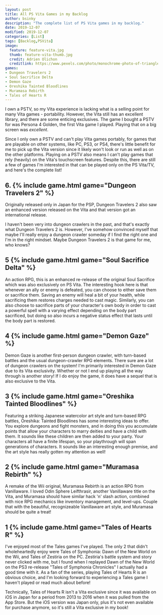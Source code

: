 ```yaml
---
layout: post
title: All PS Vita Games in my Backlog
author: bsinky
description: "The complete list of PS Vita games in my backlog."
date: 2019-12-07
modified: 2019-12-07
categories: [List]
tags: [Backlog,PSVita]
image:
  feature: feature-vita.jpg
  thumb: feature-vita-thumb.jpg
  credit: Adrien Olichon
  creditlink: https://www.pexels.com/photo/monochrome-photo-of-triangle-shape-digital-wallpaper-3137064/
games:
- Dungeon Travelers 2
- Soul Sacrifice Delta
- Demon Gaze
- Oreshika Tainted Bloodlines
- Muramasa Rebirth
- Tales of Hearts R
---
```


I own a PSTV, so my Vita experience is lacking what is a selling point for many
Vita games - portability. However, the Vita still has an excellent library, and
there are some enticing exclusives. The game I bought a PSTV for was Persona 4
Golden, the first Vita game I played. Playing that on a big screen was
*excellent*.

Since I only own a PSTV and can't play Vita games portably, for games that are
playable on other systems, like PC, PS3, or PS4, there's little benefit for me
to pick up the Vita version since it likely won't look or run as well as on the
other platforms. Playing on a PSTV also means I can't play games that rely
(heavily) on the Vita's touchscreen features. Despite this, there are still a
few of games I'm interested in that can be played only on the PS Vita/TV, and
here's the complete list!

<!--more-->

## 6. {% include game.html game="Dungeon Travelers 2" %}

Originally released only in Japan for the PSP, Dungeon Travelers 2 also saw an
enhanced version released on the Vita and that version got an international
release.

I haven't been very into dungeon crawlers in the past, and that's exactly what
Dungeon Travelers 2 is. However, I've somehow convinced myself that maybe I'll
really enjoy a dungeon crawler someday if I find the right one and I'm in the
right mindset. Maybe Dungeon Travelers 2 is that game for me, who knows?

## 5 {% include game.html game="Soul Sacrifice Delta" %}

An action RPG, this is an enhanced re-release of the original Soul Sacrifice
which was also exclusively on PS Vita. The interesting hook here is that
whenever an ally or enemy is defeated, you can choose to either save them or
sacrifice them. Saving an enemy will heal a bit of your health, while
sacrificing them restores charges needed to cast magic. Similarly, you can also
choose to sacrifice parts of your character's own body in order to cast a
powerful spell with a varying effect depending on the body part sacrificed, but
doing so also incurs a negative status effect that lasts until the body part is
restored.

## 4 {% include game.html game="Demon Gaze" %}

Demon Gaze is another first-person dungeon crawler, with turn-based battles and
the usual dungeon-crawler RPG elements. There sure are a lot of dungeon crawlers
on the system! I'm primarily interested in Demon Gaze due to its Vita
exclusivity. Whether or not I end up playing all the way through is another
story! If I do enjoy the game, it does have a sequel that is also exclusive to
the Vita.

## 3 {% include game.html game="Oreshika Tainted Bloodlines" %}

Featuring a striking Japanese watercolor art style and turn-based RPG battles,
Oreshika: Tainted Bloodlines has some interesting ideas to offer. You explore
dungeons and fight monsters, and in doing this you accumulate points that allow
your characters to marry deities and have a child with them. It sounds like
these children are then added to your party. Your characters all have a finite
lifespan, so your playthrough will span generations of characters. It sounds
like an interesting enough premise, and the art style has really gotten my
attention as well!

## 2 {% include game.html game="Muramasa Rebirth" %}

A remake of the Wii original, Muramasa Rebirth is an action RPG from
Vanillaware. I loved Odin Sphere Leifthrasir, another Vanillaware title on the
Vita, and Muramasa should have similar hack 'n' slash action, combined with nice
RPG mechanics like inventory management, and level-ups. Couple that with the
beautiful, recognizeable Vanillaware art style, and Muramasa should be quite a
treat!

## 1 {% include game.html game="Tales of Hearts R" %}

I've enjoyed most of the Tales games I've played. The only 2 that didn't
wholeheartedly enjoy were Tales of Symphonia: Dawn of the New World on the Wii,
and Tales of Zestiria on the PC. Zestiria's battle system and story never
clicked with me, but I found when I replayed Dawn of the New World on the PS3
re-release "Tales of Symphonia Chronicles" I actually had a good time with it.
As a fan of the series, playing Tales of Hearts R is an obvious choice, and I'm
looking forward to experiencing a Tales game I haven't played or read much about
before!

Technically, Tales of Hearts R isn't a Vita exclusive since it was available on
iOS in Japan for a period from 2013 to 2016 when it was pulled from the App
Store. But the iOS version was Japan only, plus it's not even available for
purchase anymore, so it's still a Vita exclusive in my book!
